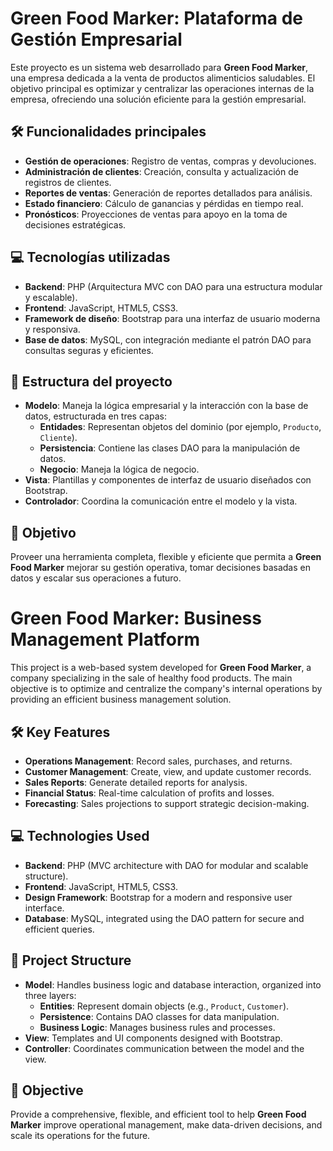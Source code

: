 # Green Food Marker: Plataforma de Gestión Empresarial  

Este proyecto es un sistema web desarrollado para **Green Food Marker**, una empresa dedicada a la venta de productos alimenticios saludables. El objetivo principal es optimizar y centralizar las operaciones internas de la empresa, ofreciendo una solución eficiente para la gestión empresarial.  

## 🛠️ Funcionalidades principales  
- **Gestión de operaciones**: Registro de ventas, compras y devoluciones.  
- **Administración de clientes**: Creación, consulta y actualización de registros de clientes.  
- **Reportes de ventas**: Generación de reportes detallados para análisis.  
- **Estado financiero**: Cálculo de ganancias y pérdidas en tiempo real.  
- **Pronósticos**: Proyecciones de ventas para apoyo en la toma de decisiones estratégicas.  

## 💻 Tecnologías utilizadas  
- **Backend**: PHP (Arquitectura MVC con DAO para una estructura modular y escalable).  
- **Frontend**: JavaScript, HTML5, CSS3.  
- **Framework de diseño**: Bootstrap para una interfaz de usuario moderna y responsiva.  
- **Base de datos**: MySQL, con integración mediante el patrón DAO para consultas seguras y eficientes.  

## 📂 Estructura del proyecto  
- **Modelo**: Maneja la lógica empresarial y la interacción con la base de datos, estructurada en tres capas:  
  - **Entidades**: Representan objetos del dominio (por ejemplo, `Producto`, `Cliente`).  
  - **Persistencia**: Contiene las clases DAO para la manipulación de datos.  
  - **Negocio**: Maneja la lógica de negocio.  
- **Vista**: Plantillas y componentes de interfaz de usuario diseñados con Bootstrap.  
- **Controlador**: Coordina la comunicación entre el modelo y la vista.  

## 🎯 Objetivo  
Proveer una herramienta completa, flexible y eficiente que permita a **Green Food Marker** mejorar su gestión operativa, tomar decisiones basadas en datos y escalar sus operaciones a futuro.  



# Green Food Marker: Business Management Platform  

This project is a web-based system developed for **Green Food Marker**, a company specializing in the sale of healthy food products. The main objective is to optimize and centralize the company's internal operations by providing an efficient business management solution.  

## 🛠️ Key Features  
- **Operations Management**: Record sales, purchases, and returns.  
- **Customer Management**: Create, view, and update customer records.  
- **Sales Reports**: Generate detailed reports for analysis.  
- **Financial Status**: Real-time calculation of profits and losses.  
- **Forecasting**: Sales projections to support strategic decision-making.  

## 💻 Technologies Used  
- **Backend**: PHP (MVC architecture with DAO for modular and scalable structure).  
- **Frontend**: JavaScript, HTML5, CSS3.  
- **Design Framework**: Bootstrap for a modern and responsive user interface.  
- **Database**: MySQL, integrated using the DAO pattern for secure and efficient queries.  

## 📂 Project Structure  
- **Model**: Handles business logic and database interaction, organized into three layers:  
  - **Entities**: Represent domain objects (e.g., `Product`, `Customer`).  
  - **Persistence**: Contains DAO classes for data manipulation.  
  - **Business Logic**: Manages business rules and processes.  
- **View**: Templates and UI components designed with Bootstrap.  
- **Controller**: Coordinates communication between the model and the view.  

## 🎯 Objective  
Provide a comprehensive, flexible, and efficient tool to help **Green Food Marker** improve operational management, make data-driven decisions, and scale its operations for the future.  

